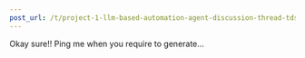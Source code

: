 ```yaml
---
post_url: /t/project-1-llm-based-automation-agent-discussion-thread-tds-jan-2025/164277/184
---
```

Okay sure!! Ping me when you require to generate…